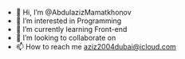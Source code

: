 - 👋 Hi, I’m @AbdulazizMamatkhonov
- 👀 I’m interested in Programming
- 🌱 I’m currently learning Front-end
- 💞️ I’m looking to collaborate on 
- 📫 How to reach me aziz2004dubai@icloud.com

<!---
AbdulazizMamatkhonov/AbdulazizMamatkhonov is a ✨ special ✨ repository because its `README.md` (this file) appears on your GitHub profile.
You can click the Preview link to take a look at your changes.
--->
